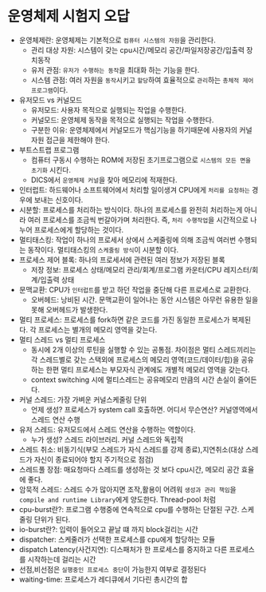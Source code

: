 # 운영체제 시험지 오답

- 운영체제란: 운영체제는 기본적으로 `컴퓨터 시스템의 자원`을 관리한다.
  - 관리 대상 자원: 시스템이 갖는 cpu시간/메모리 공간/파일저장공간/입출력 장치동작
  - 유저 관점: `유저가 수행하는 동작`을 최대화 하는 기능을 한다.
  - 시스템 관점: 여러 자원을 `동작`시키고 `할당`하여 효율적으로 `관리`하는 `총체적 제어 프로그램`이다.
- 유저모드 vs 커널모드
  - 유저모드: 사용자 목적으로 실행되는 작업을 수행한다.
  - 커널모드: 운영체제 동작을 목적으로 실행되는 작업을 수행한다.
  - 구분한 이유: 운영체제에서 커널모드가 핵심기능을 하기때문에 사용자의 커널자원 접근을 제한해야 한다.
- 부트스트랩 프로그램
  - 컴퓨터 구동시 수행하는 ROM에 저장된 초기프로그램으로 `시스템의 모든 면을 초기화` 시킨다.
  - DICS에서 `운영체제 커널`을 찾아 메모리에 적재한다.
- 인터럽트: 하드웨어나 소프트웨어에서 처리할 일이생겨 CPU에게 `처리를 요청하는` 경우에 보내는 신호이다.
- 시분할: 프로세스를 처리하는 방식이다. 하나의 프로세스를 완전히 처리하는게 아니라 여러 프로세스를 조금씩 번갈아가며 처리한다. 즉, `처리 수행작업`을 시간적으로 나누어 프로세스에게 할당하는 것이다.
- 멀티태스킹: 작업이 하나의 프로세서 상에서 스케줄링에 의해 조금씩 여러번 수행되는 동작이다. 멀티태스킹의 `스케줄링 방식`이 시분할 이다.
- 프로세스 제어 블록: 하나의 프로세서에 관련된 여러 정보가 저장된 블록
  - 저장 정보: 프로세스 상태/메모리 관리/회계/프로그램 카운터/CPU 레지스터/회계/입출력 상태
- 문맥교환: CPU가 `인터럽트`를 받고 하던 작업을 중단해 다른 프로세스로 교환한다.
  - 오버헤드: 낭비된 시간. 문맥교환이 일어나는 동안 시스템은 아무런 유용한 일을 못해 오버헤드가 발생한다.
- 멀티 프로세스: 프로세스를 fork하면 같은 코드를 가진 동일한 프로세스가 복제된다. 각 프로세스는 별개의 메모리 영역을 갖는다.
- 멀티 스레드 vs 멀티 프로세스
  - 동시에 2개 이상의 루틴을 실행할 수 있는 공통점. 차이점은 멀티 스레드끼리는 각 스레드별로 갖는 스택외에 프로세스의 메모리 영역(코드/데이터/힙)을 공유하는 한편 멀티 프로세스는 부모자식 관계에도 개별적 메모리 영역을 갖는다.
  - context switching 시에 멀티스레드는 공유메모리 만큼의 시간 손실이 줄어든다.
- 커널 스레드: 가장 가벼운 커널스케줄링 단위
  - 언제 생성? 프로세스가 system call 호출하면. 어디서 무슨연산? 커널영역에서 스레드 연산 수행
- 유저 스레드: 유저모드에서 스레드 연산을 수행하는 역할이다.
  - 누가 생성? 스레드 라이브러리. 커널 스레드와 독립적
- 스레드 취소: 비동기식(부모 스레드가 자식 스레드를 강제 종료),지연취소(대상 스레드가 자신이 종료되어야 할지 주기적으로 점검)
- 스레드풀 장점: 매요청마다 스레드를 생성하는 것 보다 cpu시간, 메모리 공간 효율에 좋다.
- 암묵적 스레드: 스레드 수가 많아지면 조작,활용이 어려워 `생성과 관리 책임`을 `compile and runtime Library`에게 양도한다. Thread-pool 처럼
- cpu-burst란?: 프로그램 수행중에 연속적으로 cpu를 수행하는 단절된 구간. 스케줄링 단위가 된다.
- io-burst란?: 입력이 들어오고 끝날 떄 까지 block걸리는 시간
- dispatcher: 스케줄러가 선택한 프로세스를 cpu에게 할당하는 모듈
- dispatch Latency(사건지연): 디스패처가 한 프로세스를 중지하고 다른 프로세스를 시작하는데 걸리는 시간
- 선점,비선점은 `실행중인 프로세스 중단`이 가능한지 여부로 결정된다
- waiting-time: 프로세스가 레디큐에서 기다린 총시간의 합
